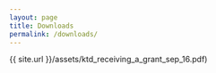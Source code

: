```yaml
---
layout: page
title: Downloads
permalink: /downloads/
---
```

{{ site.url }}/assets/ktd_receiving_a_grant_sep_16.pdf)

